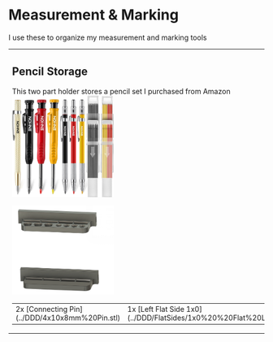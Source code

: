 # Measurement & Marking

I use these to organize my measurement and marking tools

<table>
<tr>
<td>

## Pencil Storage

This two part holder stores a pencil set I purchased from Amazon <br>
<a href="https://amzn.to/3VpAreI">
  <img src="pencils.jpg" alt="Pencil Set" width="200"/>
</a>

<img src="pencilholdermodel.png" alt="Pencil Set" width="200"/>

<table>
  <tr>
    <td>2x [Connecting Pin](../DDD/4x10x8mm%20Pin.stl)</td>
    <td>1x [Left Flat Side 1x0](../DDD/FlatSides/1x0%20%20Flat%20Left.stl)</td>
    <td>1x [Right Flat Side 1x0](../DDD/FlatSides/1x0%20Flat%20Right.stl)</td>
    <td>1x [Pen Holder Top](./Pen%20Holder%20Top.stl)</td>
    <td>1x [Pen Holder Bottom](./Pen%20Holder%20Bottom.stl)</td>
  </tr>
</table>  

</td>
<td>

</table>

